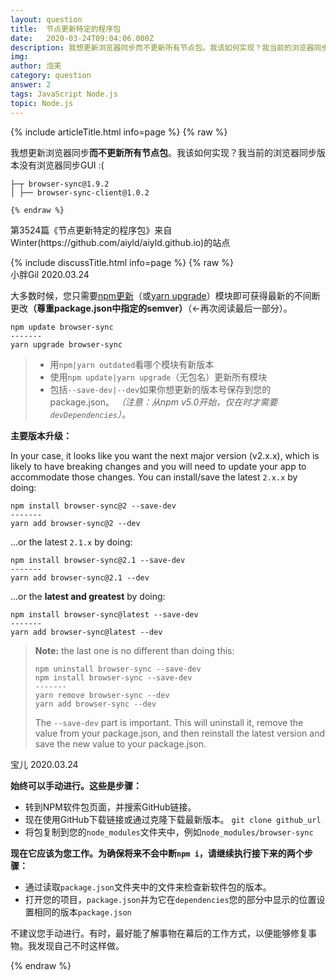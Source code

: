 ```yaml
---
layout: question
title:  节点更新特定的程序包
date:   2020-03-24T09:04:06.000Z
description: 我想更新浏览器同步而不更新所有节点包。我该如何实现？我当前的浏览器同步版本没有浏览器同步GUI  (├─┬ browser-sync\`1.9.2│ ...
img: 
author: 泡芙
category: question
answer: 2
tags: JavaScript Node.js
topic: Node.js
---
```

<div class="article-root">
  <div class="article">
    {% include articleTitle.html info=page %}
    {% raw %}
    <div class="article-content"><p><font style="vertical-align: inherit;"><font style="vertical-align: inherit;">我想更新浏览器同步</font></font><strong><font style="vertical-align: inherit;"><font style="vertical-align: inherit;">而不更新所有节点包</font></font></strong><font style="vertical-align: inherit;"><font style="vertical-align: inherit;">。</font><font style="vertical-align: inherit;">我该如何实现？</font><font style="vertical-align: inherit;">我当前的浏览器同步版本没有浏览器同步GUI :(</font></font></p>

<pre><code>├─┬ browser-sync@1.9.2<font></font>
│ ├── browser-sync-client@1.0.2<font></font>
</code></pre></div>
    {% endraw %}
  </div>
  <p class="winter_mark">第3524篇《节点更新特定的程序包》来自Winter(https://github.com/aiyld/aiyld.github.io)的站点</p>
  <div class="discuss-wrapper">
    {% include discussTitle.html info=page %}
    {% raw %}
    <div class="discuss-list">
    <div class="discuss-item">
        <div class="discuss-parent">
          <div class="discuss-meta">
            <span class="discuss-user">小胖Gil</span>
            <span class="discuss-time">2020.03.24</span>
          </div>
          <div class="discuss-comment"><p><font style="vertical-align: inherit;"><font style="vertical-align: inherit;">大多数时候，您只需要</font></font><a href="https://docs.npmjs.com/cli/update" rel="noreferrer"><font style="vertical-align: inherit;"><font style="vertical-align: inherit;">npm更新</font></font></a><font style="vertical-align: inherit;"><font style="vertical-align: inherit;">（或</font></font><a href="https://yarnpkg.com/en/docs/cli/upgrade" rel="noreferrer"><font style="vertical-align: inherit;"><font style="vertical-align: inherit;">yarn upgrade</font></font></a><font style="vertical-align: inherit;"><font style="vertical-align: inherit;">）模块即可获得最新的不间断更改</font></font><strong><font style="vertical-align: inherit;"><font style="vertical-align: inherit;">（尊重package.json中指定的semver）</font></font></strong><font style="vertical-align: inherit;"><font style="vertical-align: inherit;">（&lt;-再次阅读最后一部分）。</font></font></p>

<pre><code>npm update browser-sync<font></font>
-------<font></font>
yarn upgrade browser-sync<font></font>
</code></pre>

<blockquote>
  <ul>
  <li><font style="vertical-align: inherit;"><font style="vertical-align: inherit;">用</font></font><code>npm|yarn outdated</code><font style="vertical-align: inherit;"><font style="vertical-align: inherit;">看哪个模块有新版本</font></font></li>
  <li><font style="vertical-align: inherit;"><font style="vertical-align: inherit;">使用</font></font><code>npm update|yarn upgrade</code><font style="vertical-align: inherit;"><font style="vertical-align: inherit;">（无包名）更新所有模块   </font></font></li>
  <li><font style="vertical-align: inherit;"><font style="vertical-align: inherit;">包括</font></font><code>--save-dev|--dev</code><font style="vertical-align: inherit;"><font style="vertical-align: inherit;">如果你想更新的版本号保存到您的package.json。  </font></font><em><font style="vertical-align: inherit;"><font style="vertical-align: inherit;">（注意：从npm v5.0开始，仅在时才需要</font></font><code>devDependencies</code><font style="vertical-align: inherit;"><font style="vertical-align: inherit;">）。</font></font></em></li>
  </ul>
</blockquote>

<p><strong><font style="vertical-align: inherit;"><font style="vertical-align: inherit;">主要版本升级：</font></font></strong></p>

<p>In your case, it looks like you want the next major version (v2.x.x), which is likely to have breaking changes and you will need to update your app to accommodate those changes. You can install/save the latest <code>2.x.x</code> by doing: </p>

<pre><code>npm install browser-sync@2 --save-dev<font></font>
-------<font></font>
yarn add browser-sync@2 --dev<font></font>
</code></pre>

<p>...or the latest <code>2.1.x</code> by doing: </p>

<pre><code>npm install browser-sync@2.1 --save-dev<font></font>
-------<font></font>
yarn add browser-sync@2.1 --dev<font></font>
</code></pre>

<p>...or the <strong>latest and greatest</strong> by doing: </p>

<pre><code>npm install browser-sync@latest --save-dev<font></font>
-------<font></font>
yarn add browser-sync@latest --dev<font></font>
</code></pre>

<blockquote>
  <p><strong>Note:</strong> the last one is no different than doing this:</p>

<pre><code>npm uninstall browser-sync --save-dev<font></font>
npm install browser-sync --save-dev<font></font>
-------<font></font>
yarn remove browser-sync --dev<font></font>
yarn add browser-sync --dev<font></font>
</code></pre>
  
  <p>The <code>--save-dev</code> part is important. This will uninstall it, remove the value from your package.json, and then reinstall the latest version and save the new value to your package.json. </p>
</blockquote></div>
        </div></div><div class="discuss-item">
        <div class="discuss-parent">
          <div class="discuss-meta">
            <span class="discuss-user">宝儿</span>
            <span class="discuss-time">2020.03.24</span>
          </div>
          <div class="discuss-comment"><p><strong><font style="vertical-align: inherit;"><font style="vertical-align: inherit;">始终可以手动进行。</font><font style="vertical-align: inherit;">这些是步骤：</font></font></strong></p>

<ul>
<li><font style="vertical-align: inherit;"><font style="vertical-align: inherit;">转到NPM软件包页面，并搜索GitHub链接。</font></font></li>
<li><font style="vertical-align: inherit;"><font style="vertical-align: inherit;">现在使用GitHub下载链接或通过克隆下载最新版本。 </font></font><code>git clone github_url</code></li>
<li><font style="vertical-align: inherit;"><font style="vertical-align: inherit;">将包复制到您的</font></font><code>node_modules</code><font style="vertical-align: inherit;"><font style="vertical-align: inherit;">文件夹中，例如</font></font><code>node_modules/browser-sync</code></li>
</ul>

<p><strong><font style="vertical-align: inherit;"><font style="vertical-align: inherit;">现在它应该为您工作。</font><font style="vertical-align: inherit;">为确保将来不会中断</font></font><code>npm i</code><font style="vertical-align: inherit;"><font style="vertical-align: inherit;">，请继续执行接下来的两个步骤：</font></font></strong></p>

<ul>
<li><font style="vertical-align: inherit;"><font style="vertical-align: inherit;">通过读取</font></font><code>package.json</code><font style="vertical-align: inherit;"><font style="vertical-align: inherit;">文件夹中</font><font style="vertical-align: inherit;">的</font><font style="vertical-align: inherit;">文件来</font><font style="vertical-align: inherit;">检查新软件包的版本</font><font style="vertical-align: inherit;">。</font></font></li>
<li><font style="vertical-align: inherit;"><font style="vertical-align: inherit;">打开您的项目，</font></font><code>package.json</code><font style="vertical-align: inherit;"><font style="vertical-align: inherit;">并为它在</font></font><code>dependencies</code><font style="vertical-align: inherit;"><font style="vertical-align: inherit;">您</font><font style="vertical-align: inherit;">的</font><font style="vertical-align: inherit;">部分中</font><font style="vertical-align: inherit;">显示的位置设置相同的版本</font></font><code>package.json</code></li>
</ul>

<p><font style="vertical-align: inherit;"><font style="vertical-align: inherit;">不建议您手动进行。</font><font style="vertical-align: inherit;">有时，最好能了解事物在幕后的工作方式，以便能够修复事物。</font><font style="vertical-align: inherit;">我发现自己不时这样做。</font></font></p></div>
        </div></div>
    </div>
    {% endraw %}
  </div>
<div>
